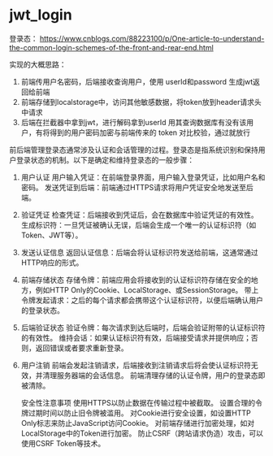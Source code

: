 # jwt_login

登录态：
   https://www.cnblogs.com/88223100/p/One-article-to-understand-the-common-login-schemes-of-the-front-and-rear-end.html

实现的大概思路：
1.  前端传用户名密码，后端接收查询用户，使用 userId和password 生成jwt返回给前端
2.  前端存储到localstorage中，访问其他敏感数据，将token放到header请求头中请求
3.  后端在拦截器中拿到jwt，进行解码拿到userId 用其查询数据库有没有该用户，有将得到的用户密码加密与前端传来的 token 对比校验，通过就放行


前后端管理登录态通常涉及认证和会话管理的过程。登录态是指系统识别和保持用户登录状态的机制。以下是确定和维持登录态的一般步骤：
1. 用户认证
   用户输入凭证：在前端登录界面，用户输入登录凭证，比如用户名和密码。
   发送凭证到后端：前端通过HTTPS请求将用户凭证安全地发送至后端。
2. 验证凭证
   检查凭证：后端接收到凭证后，会在数据库中验证凭证的有效性。
   生成标识符：一旦凭证被确认无误，后端会生成一个唯一的认证标识符（如Token、JWT等）。
3. 发送认证信息
   返回认证信息：后端会将认证标识符发送给前端，这通常通过HTTP响应的形式。
4. 前端存储状态
   存储令牌：前端应用会将接收到的认证标识符存储在安全的地方，例如HTTP Only的Cookie、LocalStorage、或SessionStorage。
   带上令牌发起请求：之后的每个请求都会携带这个认证标识符，以便后端确认用户的登录状态。
5. 后端验证状态
   验证令牌：每次请求到达后端时，后端会验证附带的认证标识符的有效性。
   维持会话：如果认证标识符有效，后端接受请求并提供响应；否则，返回错误或者要求重新登录。
6. 用户注销
   前端会发起注销请求，后端接收到注销请求后将会使认证标识符无效，并清理服务器端的会话信息。
   前端清理存储的认证令牌，用户的登录态即被清除。


   安全性注意事项
   使用HTTPS以防止数据在传输过程中被截取。
   设置合理的令牌过期时间以防止旧令牌被滥用。
   对Cookie进行安全设置，如设置HTTP Only标志来防止JavaScript访问Cookie。
   对前端存储进行加密处理，如对LocalStorage中的Token进行加密。
   防止CSRF（跨站请求伪造）攻击，可以使用CSRF Token等技术。
